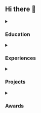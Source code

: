 ## Hi there 👋

<details>
<summary><h3>Education</h3></summary>
  
- **Inha University**, Computer Science Engineering (2023.03 ~ now)
</details>

<details>
<summary><h3>Experiences</h3></summary>

  - **Google Machine Learning Bootcamp, 5th** - 2024.07~11  
</details>

<details>
<summary><h3>Projects</h3></summary>

#### Python Library
- **Korean News Scraper** - 2024.03 - [Project Link](https://github.com/kar7mp5/korean-news-scraper)  
  Developed and deployed a Python library for collecting data to train Large Language Models (LLM).  
  This was my first Python library, and while there were many areas to improve, it was a great experience learning about Python deployment and automation.

- **Notion News Crawler** - 2024.07 - [Project Link](https://github.com/kar7mp5/Notion_News_Crawler), [Blog](https://kar7mp5.tistory.com/entry/%EB%85%B8%EC%85%98-%EB%A9%94%ED%81%AC%EB%A1%9C-%EB%9D%BC%EC%9D%B4%EB%B8%8C%EB%9F%AC%EB%A6%AC-%EC%A0%9C%EC%9E%91-%EC%9D%BC%EA%B8%B0)  
  Developed a crawler for collecting news by category from Notion. During development, access to Notion's database was challenging, leading to the creation of a Python library for better integration.  
  I set up a server running on a Raspberry Pi that works every 4 hours to upload relevant news to Notion.

#### AI
- **Reinforcement Learning: Drone Project** - 2024.01 ~ 2024.02 - [Project Link](https://github.com/kar7mp5/Drone_Simulation)  
  Developed a simulation for drone control using reinforcement learning. Focused on both the physical engine and reinforcement learning algorithms.

- **Large Language Model (LLM) Project** - 2024.03 ~ 2024.06 - [Project Link](https://github.com/kar7mp5/MinGPT)  
  Built a basic LLM based on the [Attention Is All You Need](https://arxiv.org/abs/1706.03762) paper for learning purposes.  
  Implemented core components of the transformer model from scratch.

</details>

<details>
<summary><h3>Awards</h3></summary>
  
- **한국코드페어 해커톤 과학기술정보통신부 장관상** - 2022.12  
- **AWS, KT AICE와 함께하는 빅데이터, AI 경진대회 데이터 분석 TOP6** - 2023.07  
- **인하대학교 탄소중립 아카데미 2기 팀 우수상** - 2024.06  
- **인하대학교 탄소중립 아카데미 2기 개인 우수상** - 2024.06  
- **Kaggle**: [Binary Classification of Insurance Cross Selling](https://www.kaggle.com/competitions/playground-series-s4e7) - 상위 3.7% (2234명 중 81등) - 2024.07
</details>
